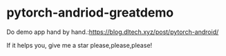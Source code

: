 # pytorch-andriod-greatdemo
Do demo app hand by hand.:https://blog.dltech.xyz/post/pytorch-android/

If it helps you, give me a star please,please,please!
